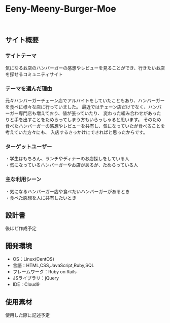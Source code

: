 # Eeny-Meeny-Burger-Moe
​
## サイト概要
### サイトテーマ
気になるお店のハンバーガーの感想やレビューを見ることができ、行きたいお店を探せるコミュニティサイト
​
### テーマを選んだ理由
元々ハンバーガーチェーン店でアルバイトをしていたこともあり、ハンバーガーを食べに様々な店に行っていました。
最近ではチェーン店だけでなく、ハンバーガー専門店も増えており、値が張っていたり、
変わった組み合わせがあったりと手を出すことをためらってしまう方もいらっしゃると思います。
そのため食べたハンバーガーの感想やレビューを共有し、気になっていたが食べることを考えていた方々にも、
入店するきっかけにできればと思ったからです。
​
### ターゲットユーザー
・学生はもちろん、ランチやディナーのお店探しをしている人  
・気になっているハンバーガーやお店があるが、ためらっている人
​
### 主な利用シーン
・気になるハンバーガー店や食べたいハンバーガーがあるとき  
・食べた感想を人に共有したいとき
​
## 設計書
後ほど作成予定
​
## 開発環境
- OS：Linux(CentOS)
- 言語：HTML,CSS,JavaScript,Ruby,SQL
- フレームワーク：Ruby on Rails
- JSライブラリ：jQuery
- IDE：Cloud9
​
## 使用素材
使用した際に記述予定